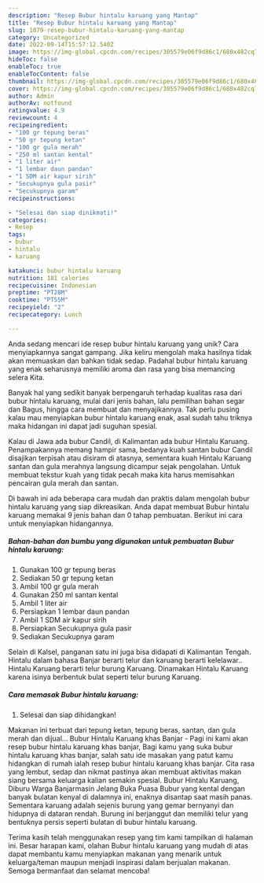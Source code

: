 ```yaml
---
description: "Resep Bubur hintalu karuang yang Mantap"
title: "Resep Bubur hintalu karuang yang Mantap"
slug: 1079-resep-bubur-hintalu-karuang-yang-mantap
category: Uncategorized
date: 2022-09-14T15:57:12.540Z
image: https://img-global.cpcdn.com/recipes/305579e06f9d86c1/680x482cq70/bubur-hintalu-karuang-foto-resep-utama.jpg
hideToc: false
enableToc: true
enableTocContent: false
thumbnail: https://img-global.cpcdn.com/recipes/305579e06f9d86c1/680x482cq70/bubur-hintalu-karuang-foto-resep-utama.jpg
cover: https://img-global.cpcdn.com/recipes/305579e06f9d86c1/680x482cq70/bubur-hintalu-karuang-foto-resep-utama.jpg
author: Admin
authorAv: notfound
ratingvalue: 4.9
reviewcount: 4
recipeingredient:
- "100 gr tepung beras"
- "50 gr tepung ketan"
- "100 gr gula merah"
- "250 ml santan kental"
- "1 liter air"
- "1 lembar daun pandan"
- "1 SDM air kapur sirih"
- "Secukupnya gula pasir"
- "Secukupnya garam"
recipeinstructions:

- "Selesai dan siap dinikmati!"
categories:
- Resep
tags:
- bubur
- hintalu
- karuang

katakunci: bubur hintalu karuang 
nutrition: 181 calories
recipecuisine: Indonesian
preptime: "PT28M"
cooktime: "PT55M"
recipeyield: "2"
recipecategory: Lunch

---
```





Anda sedang mencari ide resep bubur hintalu karuang yang unik? Cara menyiapkannya sangat gampang. Jika keliru mengolah maka hasilnya tidak akan memuaskan dan bahkan tidak sedap. Padahal bubur hintalu karuang yang enak seharusnya memiliki aroma dan rasa yang bisa memancing selera Kita.





Banyak hal yang sedikit banyak berpengaruh terhadap kualitas rasa dari bubur hintalu karuang, mulai dari jenis bahan, lalu pemilihan bahan segar dan Bagus, hingga cara membuat dan menyajikannya. Tak perlu pusing kalau mau menyiapkan bubur hintalu karuang enak,      asal sudah tahu triknya maka hidangan ini dapat jadi suguhan spesial.














Kalau di Jawa ada bubur Candil, di Kalimantan ada bubur Hintalu Karuang. Penampakannya memang hampir sama, bedanya kuah santan bubur Candil disajikan terpisah atau disiram di atasnya, sementara kuah Hintalu Karuang santan dan gula merahnya langsung dicampur sejak pengolahan. Untuk membuat tekstur kuah yang tidak pecah maka kita harus memisahkan pencairan gula merah dan santan.






Di bawah ini ada beberapa cara mudah dan praktis dalam mengolah bubur hintalu karuang yang siap dikreasikan. Anda dapat membuat Bubur hintalu karuang memakai 9 jenis bahan dan 0 tahap pembuatan. Berikut ini cara untuk menyiapkan hidangannya.

<!--inarticleads1-->

##### Bahan-bahan dan bumbu yang digunakan untuk pembuatan Bubur hintalu karuang:

1. Gunakan 100 gr tepung beras
1. Sediakan 50 gr tepung ketan
1. Ambil 100 gr gula merah
1. Gunakan 250 ml santan kental
1. Ambil 1 liter air
1. Persiapkan 1 lembar daun pandan
1. Ambil 1 SDM air kapur sirih
1. Persiapkan Secukupnya gula pasir
1. Sediakan Secukupnya garam


Selain di Kalsel, panganan satu ini juga bisa didapati di Kalimantan Tengah. Hintalu dalam bahasa Banjar berarti telur dan karuang berarti kelelawar.. Hintalu Karuang berarti telur burung Karuang. Dinamakan Hintalu Karuang karena isinya berbentuk bulat seperti telur burung Karuang. 

<!--inarticleads2-->

##### Cara memasak Bubur hintalu karuang:


1. Selesai dan siap dihidangkan!

Makanan ini terbuat dari tepung ketan, tepung beras, santan, dan gula merah dan dijual… Bubur Hintalu Karuang khas Banjar - Pagi ini kami akan resep bubur hintalu karuang khas banjar, Bagi kamu yang suka bubur hintalu karuang khas banjar, salah satu ide masakan yang patut kamu hidangkan di rumah ialah resep bubur hintalu karuang khas banjar. Cita rasa yang lembut, sedap dan nikmat pastinya akan membuat aktivitas makan siang bersama keluarga kalian semakin spesial. Bubur Hintalu Karuang, Diburu Warga Banjarmasin Jelang Buka Puasa Bubur yang kental dengan banyak bulatan kenyal di dalamnya ini, enaknya disantap saat masih panas. Sementara karuang adalah sejenis burung yang gemar bernyanyi dan hidupnya di dataran rendah. Burung ini berjanggut dan memiliki telur yang bentuknya persis seperti bulatan di bubur hintalu karuang. 

Terima kasih telah menggunakan resep yang tim kami tampilkan di halaman ini. Besar harapan kami, olahan Bubur hintalu karuang yang mudah di atas dapat membantu kamu menyiapkan makanan yang menarik untuk keluarga/teman maupun menjadi inspirasi dalam berjualan makanan. Semoga bermanfaat dan selamat mencoba!
